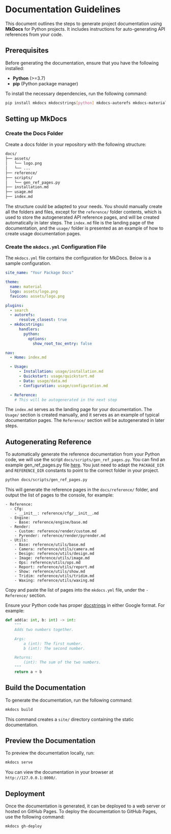 # Documentation Guidelines

This document outlines the steps to generate project documentation using **MkDocs** for Python projects. It includes instructions for auto-generating API references from your code.

## Prerequisites

Before generating the documentation, ensure that you have the following installed:

- **Python** (>=3.7)
- **pip** (Python package manager)

To install the necessary dependencies, run the following command:

```bash
pip install mkdocs mkdocstrings[python] mkdocs-autorefs mkdocs-material mkdocs-gen-files
```

## Setting up MkDocs

### Create the Docs Folder

Create a docs folder in your repository with the following structure:

```bash
docs/
├── assets/
│   └── logo.png
│   └── ...
├── reference/
├── scripts/
│   └── gen_ref_pages.py
├── installation.md
├── usage.md
├── index.md
```

The structure could be adapted to your needs. You should manually create all the folders and files, except for the `reference/` folder contents, which is used to store the autogenerated API reference pages, and will be created automatically in later steps. The `index.md` file is the landing page of the documentation, and the `usage/` folder is presented as an example of how to create usage documentation pages.

### Create the `mkdocs.yml` Configuration File

The `mkdocs.yml` file contains the configuration for MkDocs. Below is a sample configuration.

```yaml
site_name: "Your Package Docs"

theme:
  name: material
  logo: assets/logo.png
  favicon: assets/logo.png

plugins:
  - search
  - autorefs:
      resolve_closest: true
  - mkdocstrings:
      handlers:
        python:
          options:
            show_root_toc_entry: false

nav:
  - Home: index.md

  - Usage:
      - Installation: usage/installation.md
      - Quickstart: usage/quickstart.md
      - Data: usage/data.md
      - Configuration: usage/configuration.md

  - Reference:
    # This will be autogenerated in the next step
```

The `index.md` serves as the landing page for your documentation. The `Usage/` section is created manually, and it serves as an example of typical documentation pages. The `Reference/` section will be autogenerated in later steps.

## Autogenerating Reference

To automatically generate the reference documentation from your Python code, we will use the script `docs/scripts/gen_ref_pages.py`. You can find an example gen_ref_pages.py file [here](./gen_ref_pages.py). You just need to adapt the `PACKAGE_DIR` and `REFERENCE_DIR` constants to point to the correct folder in your project.

```bash
python docs/scripts/gen_ref_pages.py
```

This will generate the reference pages in the `docs/reference/` folder, and output the list of pages to the console, for example:

```
- Reference:
  - Cfg:
    - __init__: reference/cfg/__init__.md
  - Engine:
    - Base: reference/engine/base.md
  - Render:
    - Custom: reference/render/custom.md
    - Pyrender: reference/render/pyrender.md
  - Utils:
    - Base: reference/utils/base.md
    - Camera: reference/utils/camera.md
    - Design: reference/utils/design.md
    - Image: reference/utils/image.md
    - Ops: reference/utils/ops.md
    - Report: reference/utils/report.md
    - Show: reference/utils/show.md
    - Tridim: reference/utils/tridim.md
    - Waxing: reference/utils/waxing.md
```

Copy and paste the list of pages into the `mkdocs.yml` file, under the `- Reference/` section.

Ensure your Python code has proper [docstrings](./docstrings.md) in either Google format. For example:

```python
def add(a: int, b: int) -> int:
    """
    Adds two numbers together.

    Args:
        a (int): The first number.
        b (int): The second number.

    Returns:
        (int): The sum of the two numbers.
    """
    return a + b
```

## Build the Documentation

To generate the documentation, run the following command:

```bash
mkdocs build
```

This command creates a `site/` directory containing the static documentation.

## Preview the Documentation

To preview the documentation locally, run:

```bash
mkdocs serve
```

You can view the documentation in your browser at `http://127.0.0.1:8000/`.

## Deployment

Once the documentation is generated, it can be deployed to a web server or hosted on GitHub Pages. To deploy the documentation to GitHub Pages, use the following command:

```bash
mkdocs gh-deploy
```
